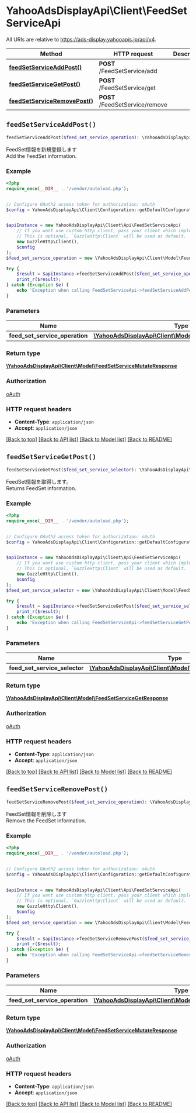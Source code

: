 # YahooAdsDisplayApi\Client\FeedSetServiceApi

All URIs are relative to https://ads-display.yahooapis.jp/api/v4.

Method | HTTP request | Description
------------- | ------------- | -------------
[**feedSetServiceAddPost()**](FeedSetServiceApi.md#feedSetServiceAddPost) | **POST** /FeedSetService/add | 
[**feedSetServiceGetPost()**](FeedSetServiceApi.md#feedSetServiceGetPost) | **POST** /FeedSetService/get | 
[**feedSetServiceRemovePost()**](FeedSetServiceApi.md#feedSetServiceRemovePost) | **POST** /FeedSetService/remove | 


## `feedSetServiceAddPost()`

```php
feedSetServiceAddPost($feed_set_service_operation): \YahooAdsDisplayApi\Client\Model\FeedSetServiceMutateResponse
```



<div lang=\"ja\">FeedSet情報を新規登録します</div> <div lang=\"en\">Add the FeedSet information.</div>

### Example

```php
<?php
require_once(__DIR__ . '/vendor/autoload.php');


// Configure OAuth2 access token for authorization: oAuth
$config = YahooAdsDisplayApi\Client\Configuration::getDefaultConfiguration()->setAccessToken('YOUR_ACCESS_TOKEN');


$apiInstance = new YahooAdsDisplayApi\Client\Api\FeedSetServiceApi(
    // If you want use custom http client, pass your client which implements `GuzzleHttp\ClientInterface`.
    // This is optional, `GuzzleHttp\Client` will be used as default.
    new GuzzleHttp\Client(),
    $config
);
$feed_set_service_operation = new \YahooAdsDisplayApi\Client\Model\FeedSetServiceOperation(); // \YahooAdsDisplayApi\Client\Model\FeedSetServiceOperation

try {
    $result = $apiInstance->feedSetServiceAddPost($feed_set_service_operation);
    print_r($result);
} catch (Exception $e) {
    echo 'Exception when calling FeedSetServiceApi->feedSetServiceAddPost: ', $e->getMessage(), PHP_EOL;
}
```

### Parameters

Name | Type | Description  | Notes
------------- | ------------- | ------------- | -------------
 **feed_set_service_operation** | [**\YahooAdsDisplayApi\Client\Model\FeedSetServiceOperation**](../Model/FeedSetServiceOperation.md)|  | [optional]

### Return type

[**\YahooAdsDisplayApi\Client\Model\FeedSetServiceMutateResponse**](../Model/FeedSetServiceMutateResponse.md)

### Authorization

[oAuth](../../README.md#oAuth)

### HTTP request headers

- **Content-Type**: `application/json`
- **Accept**: `application/json`

[[Back to top]](#) [[Back to API list]](../../README.md#endpoints)
[[Back to Model list]](../../README.md#models)
[[Back to README]](../../README.md)

## `feedSetServiceGetPost()`

```php
feedSetServiceGetPost($feed_set_service_selector): \YahooAdsDisplayApi\Client\Model\FeedSetServiceGetResponse
```



<div lang=\"ja\">FeedSet情報を取得します。</div> <div lang=\"en\">Returns FeedSet information.</div>

### Example

```php
<?php
require_once(__DIR__ . '/vendor/autoload.php');


// Configure OAuth2 access token for authorization: oAuth
$config = YahooAdsDisplayApi\Client\Configuration::getDefaultConfiguration()->setAccessToken('YOUR_ACCESS_TOKEN');


$apiInstance = new YahooAdsDisplayApi\Client\Api\FeedSetServiceApi(
    // If you want use custom http client, pass your client which implements `GuzzleHttp\ClientInterface`.
    // This is optional, `GuzzleHttp\Client` will be used as default.
    new GuzzleHttp\Client(),
    $config
);
$feed_set_service_selector = new \YahooAdsDisplayApi\Client\Model\FeedSetServiceSelector(); // \YahooAdsDisplayApi\Client\Model\FeedSetServiceSelector

try {
    $result = $apiInstance->feedSetServiceGetPost($feed_set_service_selector);
    print_r($result);
} catch (Exception $e) {
    echo 'Exception when calling FeedSetServiceApi->feedSetServiceGetPost: ', $e->getMessage(), PHP_EOL;
}
```

### Parameters

Name | Type | Description  | Notes
------------- | ------------- | ------------- | -------------
 **feed_set_service_selector** | [**\YahooAdsDisplayApi\Client\Model\FeedSetServiceSelector**](../Model/FeedSetServiceSelector.md)|  | [optional]

### Return type

[**\YahooAdsDisplayApi\Client\Model\FeedSetServiceGetResponse**](../Model/FeedSetServiceGetResponse.md)

### Authorization

[oAuth](../../README.md#oAuth)

### HTTP request headers

- **Content-Type**: `application/json`
- **Accept**: `application/json`

[[Back to top]](#) [[Back to API list]](../../README.md#endpoints)
[[Back to Model list]](../../README.md#models)
[[Back to README]](../../README.md)

## `feedSetServiceRemovePost()`

```php
feedSetServiceRemovePost($feed_set_service_operation): \YahooAdsDisplayApi\Client\Model\FeedSetServiceMutateResponse
```



<div lang=\"ja\">FeedSet情報を削除します</div> <div lang=\"en\">Remove the FeedSet information.</div>

### Example

```php
<?php
require_once(__DIR__ . '/vendor/autoload.php');


// Configure OAuth2 access token for authorization: oAuth
$config = YahooAdsDisplayApi\Client\Configuration::getDefaultConfiguration()->setAccessToken('YOUR_ACCESS_TOKEN');


$apiInstance = new YahooAdsDisplayApi\Client\Api\FeedSetServiceApi(
    // If you want use custom http client, pass your client which implements `GuzzleHttp\ClientInterface`.
    // This is optional, `GuzzleHttp\Client` will be used as default.
    new GuzzleHttp\Client(),
    $config
);
$feed_set_service_operation = new \YahooAdsDisplayApi\Client\Model\FeedSetServiceOperation(); // \YahooAdsDisplayApi\Client\Model\FeedSetServiceOperation

try {
    $result = $apiInstance->feedSetServiceRemovePost($feed_set_service_operation);
    print_r($result);
} catch (Exception $e) {
    echo 'Exception when calling FeedSetServiceApi->feedSetServiceRemovePost: ', $e->getMessage(), PHP_EOL;
}
```

### Parameters

Name | Type | Description  | Notes
------------- | ------------- | ------------- | -------------
 **feed_set_service_operation** | [**\YahooAdsDisplayApi\Client\Model\FeedSetServiceOperation**](../Model/FeedSetServiceOperation.md)|  | [optional]

### Return type

[**\YahooAdsDisplayApi\Client\Model\FeedSetServiceMutateResponse**](../Model/FeedSetServiceMutateResponse.md)

### Authorization

[oAuth](../../README.md#oAuth)

### HTTP request headers

- **Content-Type**: `application/json`
- **Accept**: `application/json`

[[Back to top]](#) [[Back to API list]](../../README.md#endpoints)
[[Back to Model list]](../../README.md#models)
[[Back to README]](../../README.md)
